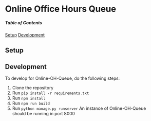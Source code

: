 # Online Office Hours Queue
##### Table of Contents 
[Setup](#Setup) 
<a name="Setup"/> 
[Development](#Development) 
<a name="Development"/>

## Setup

## Development
To develop for Online-OH-Queue, do the following steps:
1. Clone the repository
2. Run `pip install -r requirements.txt`
3. Run `npm install`
4. Run `npm run build`
5. Run `python manage.py runserver`
   An instance of Online-OH-Queue should be running in port 8000